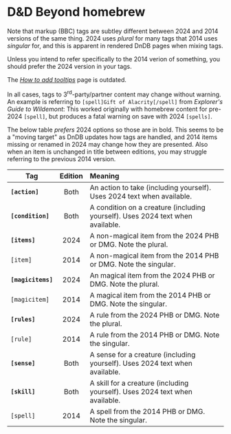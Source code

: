 # D&amp;D Beyond homebrew

Note that markup (BBC) tags are subtley different between 2024 and 2014
versions of the same thing.
2024 uses _plural_ for many tags that 2014 uses _singular_ for, and this is
apparent in rendered DnDB pages when mixing tags.

Unless you intend to refer specifically to the 2014 verion of something, you
should prefer the 2024 version in your tags.

The [_How to add
tooltips_](https://www.dndbeyond.com/forums/dungeons-dragons-discussion/homebrew-house-rules/9811-how-to-add-tooltips)
page is outdated.

In all cases, tags to 3<sup>rd</sup>-party/partner content may change without
warning.
An example is referring to `[spell]Gift of Alacrity[/spell]` from _Explorer's
Guide to Wildemont_:
This worked originally with homebrew content for pre-2024 `[spell]`, but
produces a fatal warning on save with 2024 `[spells]`.

The below table _prefers_ 2024 options so those are in bold.
This seems to be a "moving target" as DnDB updates how tags are handled, and
2014 items missing or renamed in 2024 may change how they are presented.
Also when an item is unchanged in title between editions, you may struggle
referring to the previous 2014 version.

| Tag | Edition | Meaning |
|-----|:-------:|:--------|
| **`[action]`** | Both | An action to take (including yourself). Uses 2024 text when available. |
| **`[condition]`** | Both | A condition on a creature (including yourself). Uses 2024 text when available. |
| **`[items]`** | 2024 | A non-magical item from the 2024 PHB or DMG. Note the plural. |
| `[item]` | 2014 | A non-magical item from the 2014 PHB or DMG. Note the singular. |
| **`[magicitems]`** | 2024 | An magical item from the 2024 PHB or DMG. Note the plural. |
| `[magicitem]` | 2014 | A magical item from the 2014 PHB or DMG. Note the singular. |
| **`[rules]`** | 2024 | A rule from the 2024 PHB or DMG. Note the plural. |
| `[rule]` | 2014 | A rule from the 2014 PHB or DMG. Note the singular. |
| **`[sense]`** | Both | A sense for a creature (including yourself). Uses 2024 text when available. |
| **`[skill]`** | Both | A skill for a creature (including yourself). Uses 2024 text when available. | | **`[spells]`** | 2024 | A skill from both editions of the PHB. Note the plural. |
| `[spell]` | 2014 | A spell from the 2014 PHB or DMG. Note the singular. |
